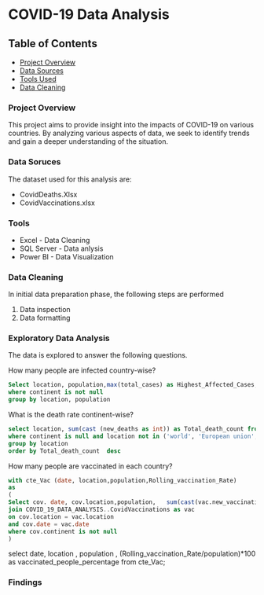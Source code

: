 # COVID-19 Data Analysis

## Table of Contents
- [Project Overview](#Project-Overview)
- [Data Sources](#Data-Sources)
- [Tools Used](#Tools)
- [Data Cleaning](#Data-Cleaning)

### Project Overview
This project aims to provide insight into the impacts of COVID-19 on various countries. By analyzing various aspects of data, we seek to identify trends and gain a deeper understanding of the situation.

### Data Soruces
The dataset used for this analysis are:
- CovidDeaths.Xlsx
- CovidVaccinations.xlsx

### Tools
- Excel - Data Cleaning
- SQL Server - Data anlysis
- Power BI - Data Visualization


### Data Cleaning
In initial data preparation phase, the following steps are performed
1. Data inspection
2. Data formatting

### Exploratory Data Analysis
The data is explored to answer the following questions.


How many people are infected country-wise?
 
```sql
Select location, population,max(total_cases) as Highest_Affected_Cases, max((total_cases/population))* 100 as Affected_people_percentage from COVID_19_DATA_ANALYSIS..CovidDeaths
where continent is not null
group by location, population 
```

What is the death rate continent-wise?

```sql
select location, sum(cast (new_deaths as int)) as Total_death_count from COVID_19_DATA_ANALYSIS..CovidDeaths
where continent is null and location not in ('world', 'European union', 'International')
group by location
order by Total_death_count  desc
```

How many people are vaccinated in each country?

```sql
with cte_Vac (date, location,population,Rolling_vaccination_Rate)
as
(
Select cov. date, cov.location,population,   sum(cast(vac.new_vaccinations as int))over(partition by cov.location) as Rolling_vaccination_Rate from COVID_19_DATA_ANALYSIS..CovidDeaths as cov
join COVID_19_DATA_ANALYSIS..CovidVaccinations as vac
on cov.location = vac.location
and cov.date = vac.date
where cov.continent is not null
)
```
select date, location , population , (Rolling_vaccination_Rate/population)*100 as vaccinated_people_percentage from cte_Vac;


### Findings







